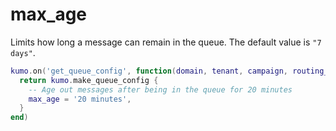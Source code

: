 # max_age

Limits how long a message can remain in the queue.
The default value is `"7 days"`.

```lua
kumo.on('get_queue_config', function(domain, tenant, campaign, routing_domain)
  return kumo.make_queue_config {
    -- Age out messages after being in the queue for 20 minutes
    max_age = '20 minutes',
  }
end)
```


